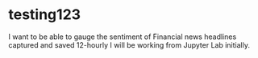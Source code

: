 # testing123
I want to be able to gauge the sentiment of Financial news headlines captured and saved 12-hourly
I will be working from Jupyter Lab initially.
